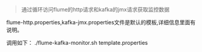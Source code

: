 >通过循环访问flume的http请求和kafka的jmx请求获取监控数据

flume-http.properties,kafka-jmx.properties文件是默认的模板,详细信息里面有说明。

调用如下：
./flume-kafka-monitor.sh template.properties
